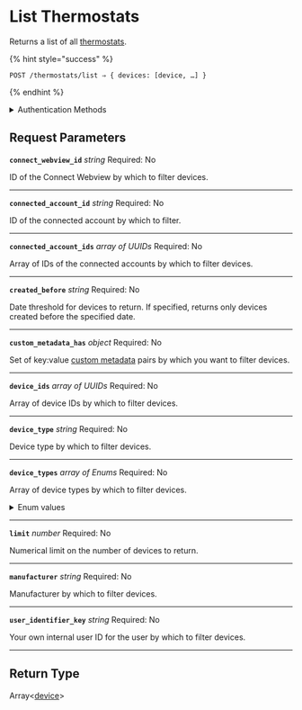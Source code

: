 # List Thermostats

Returns a list of all [thermostats](https://docs.seam.co/latest/capability-guides/thermostats).

{% hint style="success" %}
```
POST /thermostats/list ⇒ { devices: [device, …] }
```
{% endhint %}

<details>

<summary>Authentication Methods</summary>

- API key
- Client session token
- Personal access token
  <br>Must also include the `seam-workspace` header in the request.
</details>

## Request Parameters

**`connect_webview_id`** *string*
Required: No

ID of the Connect Webview by which to filter devices.

---

**`connected_account_id`** *string*
Required: No

ID of the connected account by which to filter.

---

**`connected_account_ids`** *array* *of UUIDs*
Required: No

Array of IDs of the connected accounts by which to filter devices.

---

**`created_before`** *string*
Required: No

Date threshold for devices to return. If specified, returns only devices created before the specified date.

---

**`custom_metadata_has`** *object*
Required: No

Set of key:value [custom metadata](../../core-concepts/devices/adding-custom-metadata-to-a-device.md) pairs by which you want to filter devices.

---

**`device_ids`** *array* *of UUIDs*
Required: No

Array of device IDs by which to filter devices.

---

**`device_type`** *string*
Required: No

Device type by which to filter devices.

---

**`device_types`** *array* *of Enums*
Required: No

Array of device types by which to filter devices.
<details>

<summary>Enum values</summary>

Possible enum values:
- `akuvox_lock`
- `august_lock`
- `brivo_access_point`
- `butterflymx_panel`
- `avigilon_alta_entry`
- `doorking_lock`
- `genie_door`
- `igloo_lock`
- `linear_lock`
- `lockly_lock`
- `kwikset_lock`
- `nuki_lock`
- `salto_lock`
- `schlage_lock`
- `seam_relay`
- `smartthings_lock`
- `wyze_lock`
- `yale_lock`
- `two_n_intercom`
- `controlbyweb_device`
- `ttlock_lock`
- `igloohome_lock`
- `hubitat_lock`
- `four_suites_door`
- `dormakaba_oracode_door`
- `tedee_lock`
- `akiles_lock`
- `noiseaware_activity_zone`
- `minut_sensor`
- `ecobee_thermostat`
- `nest_thermostat`
- `honeywell_resideo_thermostat`
- `tado_thermostat`
- `ios_phone`
- `android_phone`
</details>

---

**`limit`** *number*
Required: No

Numerical limit on the number of devices to return.

---

**`manufacturer`** *string*
Required: No

Manufacturer by which to filter devices.

---

**`user_identifier_key`** *string*
Required: No

Your own internal user ID for the user by which to filter devices.

---


## Return Type

Array<[device](./)>
